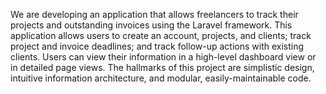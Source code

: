 We are developing an application that allows freelancers to track their projects and outstanding invoices using the Laravel framework. This application allows users to create an account, projects, and clients; track project and invoice deadlines; and track follow-up actions with existing clients. Users can view their information in a high-level dashboard view or in detailed page views. The hallmarks of this project are simplistic design, intuitive information architecture, and modular, easily-maintainable code.
